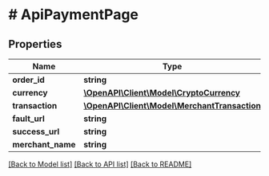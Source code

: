 # # ApiPaymentPage

## Properties

Name | Type | Description | Notes
------------ | ------------- | ------------- | -------------
**order_id** | **string** |  | [optional]
**currency** | [**\OpenAPI\Client\Model\CryptoCurrency**](CryptoCurrency.md) |  | [optional]
**transaction** | [**\OpenAPI\Client\Model\MerchantTransaction**](MerchantTransaction.md) |  | [optional]
**fault_url** | **string** |  | [optional]
**success_url** | **string** |  | [optional]
**merchant_name** | **string** |  | [optional]

[[Back to Model list]](../../README.md#models) [[Back to API list]](../../README.md#endpoints) [[Back to README]](../../README.md)
